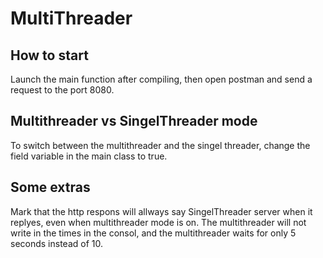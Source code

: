 # MultiThreader
## How to start

Launch the main function after compiling, then open postman and send a request to the port 8080.

## Multithreader vs SingelThreader mode
To switch between the multithreader and the singel threader, change the field variable in the main class to true.

## Some extras
Mark that the http respons will allways say SingelThreader server when it replyes, even when multithreader mode is on.
The multithreader will not write in the times in the consol, and the multithreader waits for only 5 seconds instead of 10.
